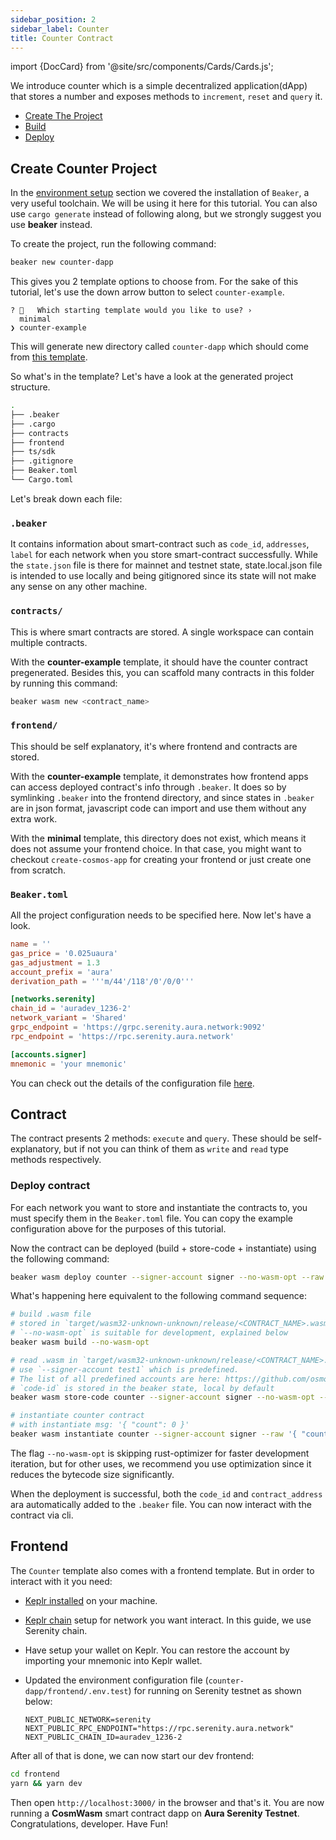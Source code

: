 ```yaml
---
sidebar_position: 2
sidebar_label: Counter
title: Counter Contract
---
```

import {DocCard} from '@site/src/components/Cards/Cards.js';

<DocCard>
  <p>
    We introduce counter which is a simple decentralized application(dApp) that stores a number and exposes methods to <code>increment</code>, <code>reset</code> and <code>query</code> it. 
  </p>
  <ul>
    <li><a href="#create-counter-project">Create The Project</a></li>
    <li><a href="#build">Build</a></li>
    <li><a href="#deploy">Deploy</a></li>
  </ul>
</DocCard>

## Create Counter Project

In the [environment setup](../getting-started/env-setup) section we covered the installation of `Beaker`, a very useful toolchain. We will be using it here for this tutorial. You can also use `cargo generate` instead of following along, but we strongly suggest you use **beaker** instead.

To create the project, run the following command:

```bash
beaker new counter-dapp
```

This gives you 2 template options to choose from. For the sake of this tutorial, let's use the down arrow button to select `counter-example`. 

```
? 🤷   Which starting template would you like to use? ›
  minimal
❯ counter-example
```

This will generate new directory called `counter-dapp` which should come from [this template](https://github.com/osmosis-labs/beaker/tree/main/templates/project).

So what's in the template? Let's have a look at the generated project structure.

```bash
.
├── .beaker 
├── .cargo 
├── contracts
├── frontend
├── ts/sdk
├── .gitignore
├── Beaker.toml
└── Cargo.toml
```

Let's break down each file:

### `.beaker`
It contains information about smart-contract such as `code_id`, `addresses`, `label` for each network when you store smart-contract successfully. 
While the `state.json` file is there for mainnet and testnet state, state.local.json file is intended to use locally and being gitignored since its state will not make any sense on any other machine.

### `contracts/`
This is where smart contracts are stored. A single workspace can contain multiple contracts.

With the **counter-example** template, it should have the counter contract pregenerated. Besides this, you can scaffold many contracts in this folder by running this command:

```bash
beaker wasm new <contract_name>
```

### `frontend/`
This should be self explanatory, it's where frontend and contracts are stored.

With the **counter-example** template, it demonstrates how frontend apps can access deployed contract's info through `.beaker`. It does so by symlinking `.beaker` into the frontend directory, and since states in `.beaker` are in json format, javascript code can import and use them without any extra work.

With the **minimal** template, this directory does not exist, which means it does not assume your frontend choice. In that case, you might want to checkout `create-cosmos-app` for creating your frontend or just create one from scratch.

### `Beaker.toml`
All the project configuration needs to be specified here. Now let's have a look.

```toml
name = ''
gas_price = '0.025uaura'
gas_adjustment = 1.3
account_prefix = 'aura'
derivation_path = '''m/44'/118'/0'/0/0'''

[networks.serenity]
chain_id = 'auradev_1236-2'
network_variant = 'Shared'
grpc_endpoint = 'https://grpc.serenity.aura.network:9092'
rpc_endpoint = 'https://rpc.serenity.aura.network'

[accounts.signer]
mnemonic = 'your mnemonic'
```

You can check out the details of the configuration file [here](https://github.com/osmosis-labs/beaker/blob/main/docs/config/README.md). 

## Contract
The contract presents 2 methods: `execute` and `query`. These should be self-explanatory, but if not you can think of them as `write` and `read` type methods respectively.

### Deploy contract
For each network you want to store and instantiate the contracts to, you must specify them in the `Beaker.toml` file. You can copy the example configuration above for the purposes of this tutorial.

Now the contract can be deployed (build + store-code + instantiate) using the following command:
```bash
beaker wasm deploy counter --signer-account signer --no-wasm-opt --raw '{ "count": 0 }' --network serenity
```

What's happening here equivalent to the following command sequence:
```bash
# build .wasm file
# stored in `target/wasm32-unknown-unknown/release/<CONTRACT_NAME>.wasm`
# `--no-wasm-opt` is suitable for development, explained below
beaker wasm build --no-wasm-opt

# read .wasm in `target/wasm32-unknown-unknown/release/<CONTRACT_NAME>.wasm` due to `--no-wasm-opt` flag
# use `--signer-account test1` which is predefined.
# The list of all predefined accounts are here: https://github.com/osmosis-labs/LocalOsmosis#accounts
# `code-id` is stored in the beaker state, local by default
beaker wasm store-code counter --signer-account signer --no-wasm-opt --network serenity

# instantiate counter contract
# with instantiate msg: '{ "count": 0 }'
beaker wasm instantiate counter --signer-account signer --raw '{ "count": 0 }' --network serenity
```

The flag `--no-wasm-opt` is skipping rust-optimizer for faster development iteration, but for other uses, we recommend you use optimization since it reduces the bytecode size significantly.

When the deployment is successful, both the `code_id` and `contract_address` ara automatically added to the `.beaker` file. You can now interact with the contract via cli.

## Frontend
The `Counter` template also comes with a frontend template. But in order to interact with it you need:

- [Keplr installed](https://www.keplr.app/) on your machine.
- [Keplr chain](https://jsfiddle.net/eledra/kc6yhLpz/) setup for network you want interact. In this guide, we use Serenity chain.
- Have setup your wallet on Keplr. You can restore the account by importing your mnemonic into Keplr wallet.  
- Updated the environment configuration file (`counter-dapp/frontend/.env.test`) for running on Serenity testnet as shown below:

  ```
  NEXT_PUBLIC_NETWORK=serenity
  NEXT_PUBLIC_RPC_ENDPOINT="https://rpc.serenity.aura.network"
  NEXT_PUBLIC_CHAIN_ID=auradev_1236-2
  ```

After all of that is done, we can now start our dev frontend:

```bash
cd frontend
yarn && yarn dev
```

Then open `http://localhost:3000/` in the browser and that's it. You are now running a **CosmWasm** smart contract dapp on **Aura Serenity Testnet**. Congratulations, developer. Have Fun!


